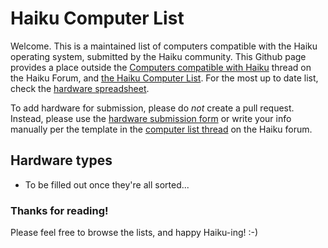 # Haiku Computer List

Welcome. This is a maintained list of computers compatible with the Haiku operating system, submitted by the Haiku community.
This Github page provides a place outside the [Computers compatible with Haiku](https://discuss.haiku-os.org/t/computers-compatible-with-haiku-v2/7640)
thread on the Haiku Forum, and [the Haiku Computer List](https://sites.google.com/view/hardware-list-for-haiku/). For the most up to date list, check the [hardware spreadsheet](https://docs.google.com/spreadsheets/d/1Y69OVF8DHFpma_-DiOH73BPrf-_MVH_DZxJ0pg96z0I/edit?usp=sharing).

To add hardware for submission, please do *not* create a pull request. Instead, please use the [hardware submission form](https://docs.google.com/forms/d/e/1FAIpQLSej-aVdqGJFsPvlueVnC1IucMnmYqAFK5fN55RK3R6jDXevWQ/viewform?usp=sf_link)
or write your info manually per the template in the [computer list thread](https://discuss.haiku-os.org/t/computers-compatible-with-haiku-v2/7640) on the Haiku forum.

## Hardware types

- To be filled out once they're all sorted...

### Thanks for reading!

Please feel free to browse the lists, and happy Haiku-ing! :-)
